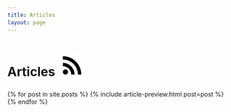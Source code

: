 ```yaml
---
title: Articles
layout: page
---
```


<h1>
	Articles
	<a
		href="{{ '/feed.xml' | absolute_url }}"
		target="_blank"
		style="vertical-align: sub;"
	>
		<img class="svg"
			src="/assets/icon-rss.svg"
			alt="RSS Feed"
		/>
	</a>
</h1>

<div>
	{% for post in site.posts %}
		{% include article-preview.html post=post %}
	{% endfor %}
</div>
